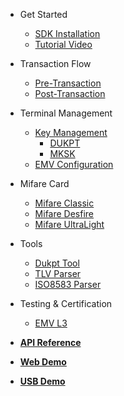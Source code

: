 - Get Started

  - [SDK Installation](manual.md)
  - [Tutorial Video](video-tutorial.md)

- Transaction Flow

  - [Pre-Transaction](pre-transaction.md)
  - [Post-Transaction](post-transaction.md)

- Terminal Management

  - [Key Management](key-management.md)
      - [DUKPT](dukpt-scheme.md)
      - [MKSK](mksk-scheme.md)
  - [EMV Configuration](emv-config.md)

- Mifare Card 

  - [Mifare Classic](mifare-classic.md)
  - [Mifare Desfire](mifare-desfire.md)
  - [Mifare UltraLight](mifare-ultralight.md)

- Tools

  - [Dukpt Tool](encryption-decryption.md)
  - [TLV Parser](emv-tool.md)
  - [ISO8583 Parser](emv-iso8583.md)

- Testing & Certification 

  - [EMV L3](emv_l3.md)

- [**API Reference**](https://dspread.gitlab.io/qpos/api/index.html)

- [**Web Demo**](https://dspread.gitlab.io/qpos/webdemo/checkout.html)

- [**USB Demo**](https://dspread.gitlab.io/qpos/usbDemo/index2.html)
